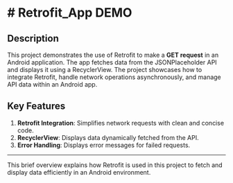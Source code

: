 # # Retrofit_App DEMO

## Description

This project demonstrates the use of Retrofit to make a **GET request** in an Android application. The app fetches data from the JSONPlaceholder API and displays it using a RecyclerView. The project showcases how to integrate Retrofit, handle network operations asynchronously, and manage API data within an Android app.


## Key Features

1. **Retrofit Integration**: Simplifies network requests with clean and concise code.
2. **RecyclerView**: Displays data dynamically fetched from the API.
3. **Error Handling**: Displays error messages for failed requests.

---

This brief overview explains how Retrofit is used in this project to fetch and display data efficiently in an Android environment.
